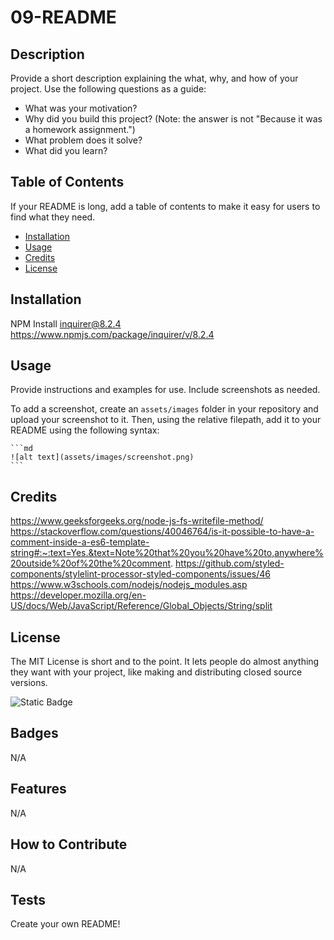 # 09-README

## Description

Provide a short description explaining the what, why, and how of your project. Use the following questions as a guide:

- What was your motivation?
- Why did you build this project? (Note: the answer is not "Because it was a homework assignment.")
- What problem does it solve?
- What did you learn?

## Table of Contents 

If your README is long, add a table of contents to make it easy for users to find what they need.

- [Installation](#installation)
- [Usage](#usage)
- [Credits](#credits)
- [License](#license)

## Installation

NPM Install inquirer@8.2.4
https://www.npmjs.com/package/inquirer/v/8.2.4

## Usage

Provide instructions and examples for use. Include screenshots as needed.

To add a screenshot, create an `assets/images` folder in your repository and upload your screenshot to it. Then, using the relative filepath, add it to your README using the following syntax:

    ```md
    ![alt text](assets/images/screenshot.png)
    ```

## Credits

https://www.geeksforgeeks.org/node-js-fs-writefile-method/
https://stackoverflow.com/questions/40046764/is-it-possible-to-have-a-comment-inside-a-es6-template-string#:~:text=Yes.&text=Note%20that%20you%20have%20to,anywhere%20outside%20of%20the%20comment.
https://github.com/styled-components/stylelint-processor-styled-components/issues/46
https://www.w3schools.com/nodejs/nodejs_modules.asp
https://developer.mozilla.org/en-US/docs/Web/JavaScript/Reference/Global_Objects/String/split

## License

The MIT License is short and to the point. It lets people do almost anything they want with your project, like making and distributing closed source versions.

![Static Badge](https://img.shields.io/badge/License-MIT-green)

## Badges

N/A

## Features

N/A

## How to Contribute

N/A

## Tests

Create your own README!
